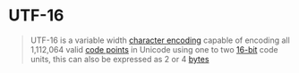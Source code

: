 # UTF-16

> UTF-16 is a variable width [character encoding][concept-encoding] capable of encoding all 1,112,064 valid [code points][concept-encoding] in Unicode using one to two [16-bit][type-bit] code units, this can also be expressed as 2 or 4 [bytes][type-bytes]

[concept-encoding]: ./character_encoding.md
[type-bit]: ../types/bit.md
[type-bytes]: ../types/bytes.md

